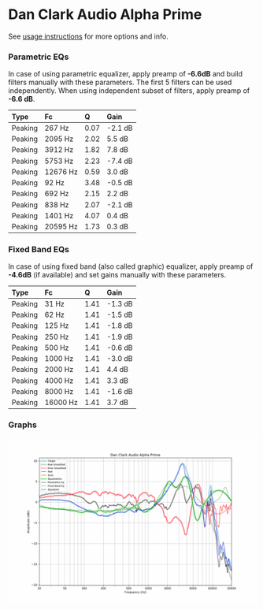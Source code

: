 # Dan Clark Audio Alpha Prime
See [usage instructions](https://github.com/jaakkopasanen/AutoEq#usage) for more options and info.

### Parametric EQs
In case of using parametric equalizer, apply preamp of **-6.6dB** and build filters manually
with these parameters. The first 5 filters can be used independently.
When using independent subset of filters, apply preamp of **-6.6 dB**.

| Type    | Fc       |    Q | Gain    |
|:--------|:---------|:-----|:--------|
| Peaking | 267 Hz   | 0.07 | -2.1 dB |
| Peaking | 2095 Hz  | 2.02 | 5.5 dB  |
| Peaking | 3912 Hz  | 1.82 | 7.8 dB  |
| Peaking | 5753 Hz  | 2.23 | -7.4 dB |
| Peaking | 12676 Hz | 0.59 | 3.0 dB  |
| Peaking | 92 Hz    | 3.48 | -0.5 dB |
| Peaking | 692 Hz   | 2.15 | 2.2 dB  |
| Peaking | 838 Hz   | 2.07 | -2.1 dB |
| Peaking | 1401 Hz  | 4.07 | 0.4 dB  |
| Peaking | 20595 Hz | 1.73 | 0.3 dB  |

### Fixed Band EQs
In case of using fixed band (also called graphic) equalizer, apply preamp of **-4.6dB**
(if available) and set gains manually with these parameters.

| Type    | Fc       |    Q | Gain    |
|:--------|:---------|:-----|:--------|
| Peaking | 31 Hz    | 1.41 | -1.3 dB |
| Peaking | 62 Hz    | 1.41 | -1.5 dB |
| Peaking | 125 Hz   | 1.41 | -1.8 dB |
| Peaking | 250 Hz   | 1.41 | -1.9 dB |
| Peaking | 500 Hz   | 1.41 | -0.6 dB |
| Peaking | 1000 Hz  | 1.41 | -3.0 dB |
| Peaking | 2000 Hz  | 1.41 | 4.4 dB  |
| Peaking | 4000 Hz  | 1.41 | 3.3 dB  |
| Peaking | 8000 Hz  | 1.41 | -1.6 dB |
| Peaking | 16000 Hz | 1.41 | 3.7 dB  |

### Graphs
![](./Dan%20Clark%20Audio%20Alpha%20Prime.png)